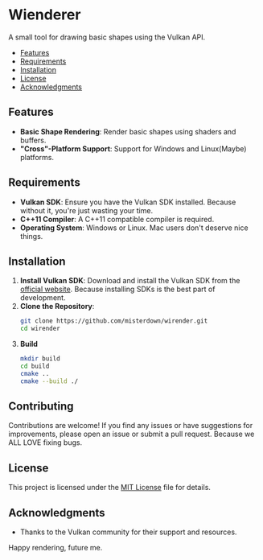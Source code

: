 # Wienderer

A small tool for drawing basic shapes using the Vulkan API.

- [Features](#features)
- [Requirements](#requirements)
- [Installation](#installation)
- [License](#license)
- [Acknowledgments](#acknowledgments)

## Features
- **Basic Shape Rendering**: Render basic shapes using shaders and buffers.
- **"Cross"-Platform Support**: Support for Windows and Linux(Maybe) platforms.

## Requirements

- **Vulkan SDK**: Ensure you have the Vulkan SDK installed. Because without it, you're just wasting your time.
- **C++11 Compiler**: A C++11 compatible compiler is required.
- **Operating System**: Windows or Linux. Mac users don't deserve nice things.

## Installation

1. **Install Vulkan SDK**: Download and install the Vulkan SDK from the [official website](https://www.lunarg.com/vulkan-sdk/). Because installing SDKs is the best part of development.
2. **Clone the Repository**:
    ```sh
    git clone https://github.com/misterdown/wirender.git
    cd wirender
    ```
3. **Build**
    ```sh
    mkdir build
    cd build
    cmake ..
    cmake --build ./
    ```


## Contributing

Contributions are welcome! If you find any issues or have suggestions for improvements, please open an issue or submit a pull request. Because we ALL LOVE fixing bugs.

## License

This project is licensed under the [MIT License](LICENSE) file for details.

## Acknowledgments

- Thanks to the Vulkan community for their support and resources.

Happy rendering, future me.
